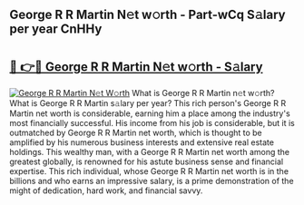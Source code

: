 ## George R R Martin N𝚎t w𝚘rth - Part-wCq S𝚊lary per year CnHHy

# <h2><a href="http://gc05279.nevu.top/?p=George+R+R+Martin">🔗 👉🔴 George R R Martin N𝚎t w𝚘rth - S𝚊lary</a></h2>

[![George R R Martin N𝚎t W𝚘rth](https://i.imgur.com/Oavwk0R.jpeg)](http://gc05279.nevu.top/?p=George+R+R+Martin)
What is George R R Martin n𝚎t w𝚘rth? What is George R R Martin s𝚊lary per year?
This rich person's George R R Martin net worth is considerable, earning him a place among the industry's most financially successful. His income from his job is considerable, but it is outmatched by George R R Martin net worth, which is thought to be amplified by his numerous business interests and extensive real estate holdings. This wealthy man, with a George R R Martin net worth among the greatest globally, is renowned for his astute business sense and financial expertise. This rich individual, whose George R R Martin net worth is in the billions and who earns an impressive salary, is a prime demonstration of the might of dedication, hard work, and financial savvy.
